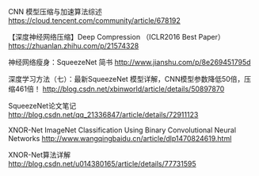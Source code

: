 
CNN 模型压缩与加速算法综述
<https://cloud.tencent.com/community/article/678192>

【深度神经网络压缩】Deep Compression （ICLR2016 Best Paper）
<https://zhuanlan.zhihu.com/p/21574328>

神经网络瘦身：SqueezeNet 简书
<http://www.jianshu.com/p/8e269451795d>

深度学习方法（七）：最新SqueezeNet 模型详解，CNN模型参数降低50倍，压缩461倍！
http://blog.csdn.net/xbinworld/article/details/50897870


SqueezeNet论文笔记
<http://blog.csdn.net/qq_21336847/article/details/72911123>

XNOR-Net ImageNet Classification Using Binary Convolutional Neural Networks
<http://www.wangqingbaidu.cn/article/dlp1470824619.html>

XNOR-Net算法详解
<http://blog.csdn.net/u014380165/article/details/77731595>